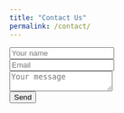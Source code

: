 ```yaml
---
title: "Contact Us"
permalink: /contact/
---
```


<form class="form" action="{FORM_ENDPOINT}" method="POST">
  <div class="mb-3 pt-0">
    <input type="text" placeholder="Your name" name="name" required />
  </div>
  <div class="mb-3 pt-0">
    <input type="email" placeholder="Email" name="email" required />
  </div>
  <div class="mb-3 pt-0">
    <textarea placeholder="Your message" name="message" required></textarea>
  </div>
  <div class="mb-3 pt-0">
    <button type="submit">Send</button>
  </div>
</form>